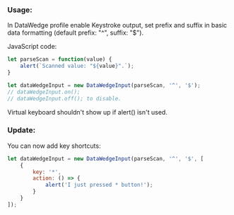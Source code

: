 ### Usage:
In DataWedge profile enable Keystroke output, set prefix and suffix in basic data formatting (default prefix: "^", suffix: "$"). 

JavaScript code:
```javascript
let parseScan = function(value) {
    alert(`Scanned value: "${value}".`);
}

let dataWedgeInput = new DataWedgeInput(parseScan, '^', '$');
// dataWedgeInput.on();
// dataWedgeInput.off(); to disable.
```
Virtual keyboard shouldn't show up if alert() isn't used.

### Update:

You can now add key shortcuts:
```javascript
let dataWedgeInput = new DataWedgeInput(parseScan, '^', '$', [
    {
        key: '*',
        action: () => {
            alert('I just pressed * button!');
        }
    }
]);
```
